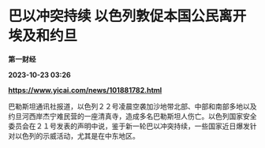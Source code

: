 # 巴以冲突持续 以色列敦促本国公民离开埃及和约旦
**第一财经**

**2023-10-23 03:26**

**https://www.yicai.com/news/101881782.html**

巴勒斯坦通讯社报道，以色列２２号凌晨空袭加沙地带北部、中部和南部多地以及约旦河西岸杰宁难民营的一座清真寺，造成多名巴勒斯坦人伤亡。以色列国家安全委员会在２１号发表的声明中说，鉴于新一轮巴以冲突持续，一些国家近日爆发针对以色列的示威活动，尤其是在中东地区。